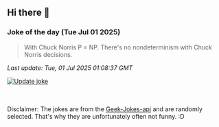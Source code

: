 ## Hi there 👋

### Joke of the day (Tue Jul 01 2025)
<!-- joke -->
>With Chuck Norris P = NP. There's no nondeterminism with Chuck Norris decisions.
<!-- /joke -->

*Last update: Tue, 01 Jul 2025 01:08:37 GMT*

[![Update joke](https://github.com/nclskfm/nclskfm/actions/workflows/joke.yml/badge.svg)](https://github.com/nclskfm/nclskfm/actions/workflows/joke.yml)

<br><br>
Disclaimer: The jokes are from the [Geek-Jokes-api](https://github.com/sameerkumar18/geek-joke-api) and are randomly selected. That's why they are unfortunately often not funny. :D
